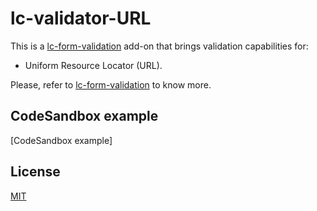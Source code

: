 # lc-validator-URL

This is a [lc-form-validation](https://github.com/Lemoncode/lcFormValidation) add-on that brings validation capabilities for:

- Uniform Resource Locator (URL).

Please, refer to [lc-form-validation](https://github.com/Lemoncode/lcFormValidation) to know more.

## CodeSandbox example

[CodeSandbox example]

## License

[MIT](./LICENSE)
